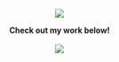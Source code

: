 <p align="center">
  <a href="https://github.com/gitsava">
    <img src="https://github-readme-stats.vercel.app/api?username=gitsava&title_color=222&text_color=777">
  </a>
</p>

<p align="center">
  <strong>Check out my work below!</strong>
  <br><br>
  <a href="https://github.com/gitsava">
    <img src="https://badges.pufler.dev/commits/daily/gitsava">
  </a>
</p>

